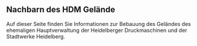 ## Nachbarn des HDM Gelände

Auf dieser Seite finden Sie Informationen zur Bebauung des Geländes des ehemaligen Hauptverwaltung der Heidelberger Druckmaschinen und 
der Stadtwerke Heidelberg.

